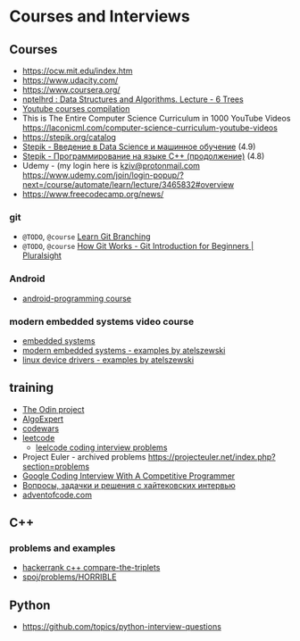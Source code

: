 # Courses and Interviews

## Courses
* https://ocw.mit.edu/index.htm
* https://www.udacity.com/
* https://www.coursera.org/
* [nptelhrd : Data Structures and Algorithms. Lecture - 6 Trees](https://www.youtube.com/watch?v=tORLeHHtazM)
* [Youtube courses compilation](https://github.com/Vanillj/Youtube-courses-for-engineering-students)
* This is The Entire Computer Science Curriculum in 1000 YouTube Videos
	<br><https://laconicml.com/computer-science-curriculum-youtube-videos>
* <https://stepik.org/catalog>
* [Stepik - Введение в Data Science и машинное обучение](https://stepik.org/course/4852/promo?search=855307001) (4.9)
* [Stepik - Программирование на языке C++ (продолжение)](https://stepik.org/course/3206/promo) (4.8)
* Udemy - (my login here is kziv@protonmail.com <https://www.udemy.com/join/login-popup/?next=/course/automate/learn/lecture/3465832#overview>
* <https://www.freecodecamp.org/news/>

### git
* `@TODO`, `@course` [Learn Git Branching](https://learngitbranching.js.org/)
* `@TODO`, `@course` [How Git Works - Git Introduction for Beginners | Pluralsight](https://www.pluralsight.com/courses/how-git-works)


### Android
* [android-programming course](https://www.coursera.org/learn/android-programming)

### modern embedded systems video course
* [embedded systems](https://www.state-machine.com/video-course)
* [modern embedded systems - examples by atelszewski](https://github.com/atelszewski/playground_ModernEmbeddedSystemsProgrammingCourse)
* [linux device drivers - examples by atelszewski](https://github.com/atelszewski/playground_linux_device_driversJ)

## training
* [The Odin project](https://www.theodinproject.com/)
* [AlgoExpert](https://www.algoexpert.io/product)
* [codewars](https://www.codewars.com/)
* [leetcode](https://leetcode.com/explore/)
	* [leelcode coding interview problems](https://www.youtube.com/playlist?list=PLl0KD3g-oDOHMeRVWBqhaPnOisb5VPBlC)
* Project Euler - archived problems     https://projecteuler.net/index.php?section=problems
* [Google Coding Interview With A Competitive Programmer](https://www.youtube.com/watch?v=EuPSibuIKIg)
* [Вопросы, задачки и решения с хайтековских интервью](https://hitech-tests.livejournal.com/)
* [adventofcode.com](https://adventofcode.com/2020/day/1)


## C++
### problems and examples
* [hackerrank c++ compare-the-triplets](https://www.hackerrank.com/challenges/compare-the-triplets)
* [spoj/problems/HORRIBLE](https://www.spoj.com/problems/HORRIBLE/)

## Python
* <https://github.com/topics/python-interview-questions>

